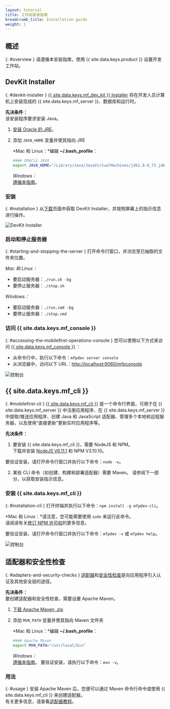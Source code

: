 ```yaml
---
layout: tutorial
title: 工作站安装指南
breadcrumb_title: Installation guide
weight: 1
---
```

<!-- NLS_CHARSET=UTF-8 -->
## 概述
{: #overview }
请遵循本安装指南，使用 {{ site.data.keys.product }} 设置开发工作站。

## DevKit Installer
{: #devkit-installer }
[{{ site.data.keys.mf_dev_kit }} Installer]({{site.baseurl}}/tutorials/en/foundation/8.0/installation-configuration/development/mobilefirst) 将在开发人员计算机上安装现成的 {{ site.data.keys.mf_server }}、数据库和运行时。  

**先决条件：**  
该安装程序要求安装 Java。

1. [安装 Oracle 的 JRE](http://www.oracle.com/technetwork/java/javase/downloads/jre8-downloads-2133155.html)。

2. 添加 `JAVA_HOME` 变量并使其指向 JRE

    *Mac 和 Linux：*编辑 **~/.bash_profile**：

    ```bash
    #### ORACLE JAVA
    export JAVA_HOME="/Library/Java/JavaVirtualMachines/jdk1.8.0_73.jdk/Contents/Home"
    ```

    *Windows：*  
    [遵循本指南](https://confluence.atlassian.com/doc/setting-the-java_home-variable-in-windows-8895.html)。

### 安装
{: #installation }
从[下载]({{site.baseurl}}/downloads/)页面中获取 DevKit Installer，并按照屏幕上的指示信息进行操作。

![DevKit Installer](devkit-installer.png)

### 启动和停止服务器
{: #starting-and-stopping-the-server }
打开命令行窗口，并浏览至已抽取的文件夹位置。

*Mac 和 Linux：*  

* 要启动服务器：`./run.sh -bg`
* 要停止服务器：`./stop.sh`

*Windows：*  

* 要启动服务器：`./run.cmd -bg`
* 要停止服务器：`./stop.cmd`

### 访问 {{ site.data.keys.mf_console }}
{: #accessing-the-mobilefirst-operations-console }
您可以使用以下方式来访问 [{{ site.data.keys.mf_console }}]({{site.baseurl}}/tutorials/en/foundation/8.0/product-overview/components/console/) ：

* 从命令行中，执行以下命令：`mfpdev server console`
* 从浏览器中，访问以下 URL：[http://localhost:9080/mfpconsole](http://localhost:9080/mfpconsole)

![控制台]({{site.baseurl}}/tutorials/en/foundation/8.0/product-overview/components/console/dashboard.png)

## {{ site.data.keys.mf_cli }}
{: #mobilefirst-cli }
[{{ site.data.keys.mf_cli }}]({{site.baseurl}}/tutorials/en/foundation/8.0/application-development/using-mobilefirst-cli-to-manage-mobilefirst-artifacts) 是一个命令行界面，可用于在 {{ site.data.keys.mf_server }} 中注册应用程序、在 {{ site.data.keys.mf_server }} 中提取/推送应用程序、创建 Java 和 JavaScript 适配器、管理多个本地和远程服务器，以及使用“直接更新”更新实时应用程序等。

**先决条件：**  
1. 要安装 {{ site.data.keys.mf_cli }}，需要 NodeJS 和 NPM。  
下载并安装 [NodeJS V6.11.1](https://nodejs.org/download/release/v6.11.1/) 和 NPM V3.10.10。

 要验证安装，请打开命令行窗口并执行以下命令：`node -v`。

2. 某些 CLI 命令（如创建、构建和部署适配器）需要 Maven。 请参阅下一部分，以获取安装指示信息。

### 安装 {{ site.data.keys.mf_cli }}
{: #installation-cli }
打开终端并执行以下命令：`npm install -g mfpdev-cli`。  

*Mac 和 Linux：*请注意，您可能需要使用 `sudo` 来运行此命令。  
请阅读有关[修订 NPM 许可权](https://docs.npmjs.com/getting-started/fixing-npm-permissions)的更多信息。

要验证安装，请打开命令行窗口并执行以下命令：`mfpdev -v` 或 `mfpdev help`。

![控制台](mfpdev-cli.png)

## 适配器和安全性检查
{: #adapters-and-security-checks }
[适配器]({{site.baseurl}}/tutorials/en/foundation/8.0/adapters)和[安全性检查]({{site.baseurl}}/tutorials/en/foundation/8.0/authentication-and-security)是向应用程序引入认证及其他安全层的途径。

**先决条件：**  
要创建适配器和安全性检查，需要设置 Apache Maven。  

1. [下载 Apache Maven .zip](https://maven.apache.org/download.cgi)
2. 添加 `MVN_PATH` 变量并使其指向 Maven 文件夹

    *Mac 和 Linux：*编辑 **~/.bash_profile**：

    ```bash
    #### Apache Maven
    export MVN_PATH="/usr/local/bin"
    ```

    *Windows：*  
    [遵循本指南](http://crunchify.com/how-to-setupinstall-maven-classpath-variable-on-windows-7/)。
要验证安装，请执行以下命令：`mvn -v`。

### 用法
{: #usage }
安装 Apache Maven 后，您便可以通过 Maven 命令行命令或使用 {{ site.data.keys.mf_cli }} 来创建适配器。  
有关更多信息，请查看[适配器教程]({{site.baseurl}}/tutorials/en/foundation/8.0/adapters)。
